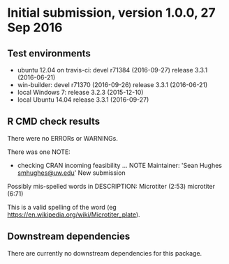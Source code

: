 # Initial submission, version 1.0.0, 27 Sep 2016

## Test environments
* ubuntu 12.04 on travis-ci:  devel   r71384 (2016-09-27) 
                              release 3.3.1  (2016-06-21)
* win-builder:                devel   r71370 (2016-09-26) 
                              release 3.3.1  (2016-06-21)
* local Windows 7:            release 3.2.3  (2015-12-10)
* local Ubuntu 14.04          release 3.3.1  (2016-09-27)

## R CMD check results
There were no ERRORs or WARNINGs. 

There was one NOTE:

   * checking CRAN incoming feasibility ... NOTE
   Maintainer: 'Sean Hughes <smhughes@uw.edu>'
   New submission

   Possibly mis-spelled words in DESCRIPTION:
     Microtiter (2:53)
     microtiter (6:71)
   
   This is a valid spelling of the word (eg         
      https://en.wikipedia.org/wiki/Microtiter_plate).
      
## Downstream dependencies
There are currently no downstream dependencies for this package.